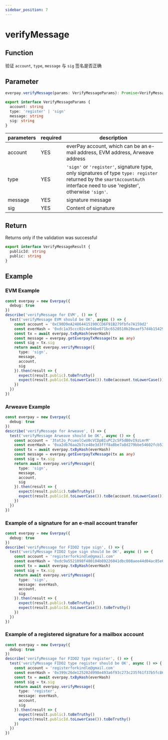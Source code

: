 ```yaml
---
sidebar_position: 7
---
```


# verifyMessage

## Function

验证 `account`, `type`, `message` 与 `sig` 签名是否正确

## Parameter

```ts
everpay.verifyMessage(params: VerifyMessageParams): Promise<VerifyMessageResult>
```

```ts
export interface VerifyMessageParams {
  account: string
  type: 'register' | 'sign'
  message: string
  sig: string
}
```

|parameters|required|description|
|---|---|---|
|account|YES| everPay account, which can be an e-mail address, EVM address, Arweave address |
|type|YES|`'sign'` or `'register'`, signature type, only signatures of type `type: register` returned by the `smartAccountAuth` interface need to use 'register', otherwise `'sign'`.|
|message|YES|signature message|
|sig|YES|Content of signature|

## Return

Returns only if the validation was successful

```ts
export interface VerifyMessageResult {
  publicId: string
  public: string
}
```

## Example

### EVM Example

```ts
const everpay = new Everpay({
  debug: true
})
describe('verifyMessage for EVM', () => {
  test('verifyMessage EVM should be OK', async () => {
    const account = '0xC90D9eA24864415190CCD6F91B279fbfe7A159d2'
    const everHash = '0xdc1a35ccc02c4e94be671bc6520510b20eaef57d4b15429b62c78162b25d6f85'
    const tx = await everpay.txByHash(everHash)
    const message = everpay.getEverpayTxMessage(tx as any)
    const sig = tx.sig
    return await everpay.verifyMessage({
      type: 'sign',
      message,
      account,
      sig
    }).then(result => {
      expect(result.public).toBeTruthy()
      expect(result.publicId.toLowerCase()).toBe(account.toLowerCase())
    })
  })
})
```

### Arweave Example

```ts
const everpay = new Everpay({
  debug: true
})
describe('verifyMessage for Arweave', () => {
  test('verifyMessage Arweave should be OK', async () => {
    const account = '3tot2o_PcueolCwU0cVCDpBIuPC2c5F5dB0vI9zLmrM'
    const everHash = '0xa2db76aa2b7ce48e3d3fff8a8be7a8d279bbe54602fcb530ea04b362a3e03640'
    const tx = await everpay.txByHash(everHash)
    const message = everpay.getEverpayTxMessage(tx as any)
    const sig = tx.sig
    return await everpay.verifyMessage({
      type: 'sign',
      message,
      account,
      sig
    }).then(result => {
      expect(result.public).toBeTruthy()
      expect(result.publicId.toLowerCase()).toBe(account.toLowerCase())
    })
  })
})
```

### Example of a signature for an e-mail account transfer

```ts
const everpay = new Everpay({
  debug: true
})
describe('verifyMessage for FIDO2 type sign', () => {
  test('verifyMessage FIDO2 type sign should be OK', async () => {
    const account = 'registerforkindle@gmail.com'
    const everHash = '0xdc9a5521098f480104b89226041dbc008aee44d04ac85e6a045c4f9b9722d137'
    const tx = await everpay.txByHash(everHash)
    const sig = tx.sig
    return await everpay.verifyMessage({
      type: 'sign',
      message: everHash,
      account,
      sig
    }).then(result => {
      expect(result.public).toBeTruthy()
      expect(result.publicId.toLowerCase()).toBeTruthy()
    })
  })
})
```

### Example of a registered signature for a mailbox account

```ts
const everpay = new Everpay({
  debug: true
})
describe('verifyMessage for FIDO2 type register', () => {
  test('verifyMessage FIDO2 type register should be OK', async () => {
    const account = 'registerforkindle@gmail.com'
    const everHash = '0x399c26de125202d998e493a6f93c273c235f61f37b5fc86f3a76394e6b1a40a8'
    const tx = await everpay.txByHash(everHash)
    const sig = tx.sig
    return await everpay.verifyMessage({
      type: 'register',
      message: everHash,
      account,
      sig
    }).then(result => {
      expect(result.public).toBeTruthy()
      expect(result.publicId.toLowerCase()).toBeTruthy()
    })
  })
})
```
